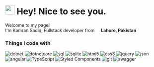 <h1><img src="https://emojis.slackmojis.com/emojis/images/1531849430/4246/blob-sunglasses.gif?1531849430" width="30"/> Hey! Nice to see you.</h1>


<p>Welcome to my page! </br> I'm Kamran Sadiq, Fullstack developer from <img src="https://cdn-icons-png.flaticon.com/512/323/323352.png" width="13"/> <b>Lahore, Pakistan</b></p>
<h3>Things I code with</h3>
<p>

<img alt="dotnet" src="https://img.shields.io/badge/-.NET-5A2C8D?style=flat-square&logo=dotnet&logoColor=white" />
<img alt="dotnetcore" src="https://img.shields.io/badge/-.NETCORE-5A2C8D?style=flat-square&logo=dotnet&logoColor=white" />
<img alt="sql" src="https://img.shields.io/badge/-SQL-ffffff?style=flat-square&logo=microsoftsqlserver&logoColor=red" />
<img alt="sqlite" src="https://img.shields.io/badge/-SQLite-FFFFFF?style=flat-square&logo=sqlite&logoColor=blue" />

<img alt="html5" src="https://img.shields.io/badge/-HTML5-E34F26?style=flat-square&logo=html5&logoColor=white" />

<img alt="css3" src="https://img.shields.io/badge/-CSS3-E34F26?style=flat-square&logo=css3&logoColor=white" />

<img alt="jquery" src="https://img.shields.io/badge/-Jquery-346AAD?style=flat-square&logo=jquery&logoColor=#346AAD" />
<img alt="json" src="https://img.shields.io/badge/-Json-FAF0E6?style=flat-square&logo=json&logoColor=black" />


<img alt="angular" src="https://img.shields.io/badge/-Angular-DD0031?style=flat-square&logo=angular&logoColor=white" />
<img alt="TypeScript" src="https://img.shields.io/badge/-TypeScript-007ACC?style=flat-square&logo=typescript&logoColor=white" />
<img alt="Styled Components" src="https://img.shields.io/badge/-Styled_Components-db7092?style=flat-square&logo=styled-components&logoColor=white" />

<img alt="git" src="https://img.shields.io/badge/-Git-F05032?style=flat-square&logo=git&logoColor=white" />
<img alt="swagger" src="https://img.shields.io/badge/-Swagger-FFFFFF?style=flat-square&logo=swagger&logoColor=#81E32C" />

  
</p>
 
 



<!--
**kamran-sadiq/kamran-sadiq** is a ✨ _special_ ✨ repository because its `README.md` (this file) appears on your GitHub profile.

Here are some ideas to get you started:

- 🔭 I’m currently working on ...
- 🌱 I’m currently learning ...
- 👯 I’m looking to collaborate on ...
- 🤔 I’m looking for help with ...
- 💬 Ask me about ...
- 📫 How to reach me: ...
- 😄 Pronouns: ...
- ⚡ Fun fact: ...
-->
